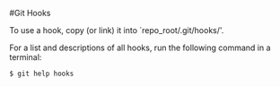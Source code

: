 #Git Hooks

To use a hook, copy (or link) it into `repo_root/.git/hooks/'.

For a list and descriptions of all hooks, run the following command in a terminal:

    $ git help hooks

